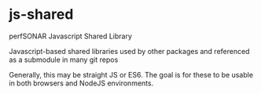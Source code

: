 # js-shared
perfSONAR Javascript Shared Library

Javascript-based shared libraries used by other packages and referenced as a submodule in many git repos

Generally, this may be straight JS or ES6. The goal is for these to be usable in both browsers and NodeJS environments.
